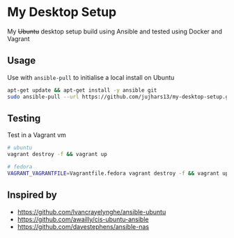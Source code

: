 # My Desktop Setup
My ~~Ubuntu~~ desktop setup build using Ansible and tested using Docker and Vagrant

## Usage

Use with `ansible-pull` to initialise a local install on Ubuntu

```bash
apt-get update && apt-get install -y ansible git
sudo ansible-pull --url https://github.com/jujhars13/my-desktop-setup.git
```

## Testing

Test in a Vagrant vm

```bash
# ubuntu
vagrant destroy -f && vagrant up

# fedora
VAGRANT_VAGRANTFILE=Vagrantfile.fedora vagrant destroy -f && vagrant up
```

## Inspired by

- https://github.com/lvancrayelynghe/ansible-ubuntu
- https://github.com/awailly/cis-ubuntu-ansible
- https://github.com/davestephens/ansible-nas
